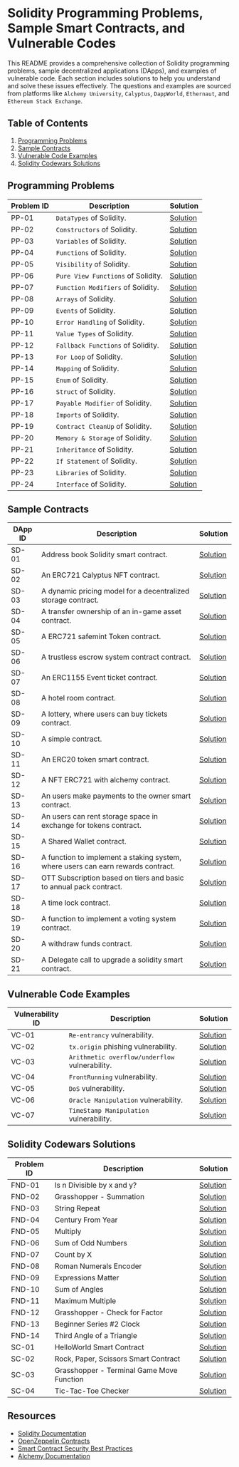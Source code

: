 # Solidity Programming Problems, Sample Smart Contracts, and Vulnerable Codes

This README provides a comprehensive collection of Solidity programming problems, sample decentralized applications (DApps), and examples of vulnerable code. Each section includes solutions to help you understand and solve these issues effectively. The questions and examples are sourced from platforms like `Alchemy University`, `Calyptus`, `DappWorld`, `Ethernaut`, and `Ethereum Stack Exchange`.

## Table of Contents

1. [Programming Problems](#programming-problems)
2. [Sample Contracts](#sample-contracts)
3. [Vulnerable Code Examples](#vulnerable-code-examples)
4. [Solidity Codewars Solutions](#solidity-codewars-solutions)

## Programming Problems

| Problem ID | Description | Solution |
|------------|-------------|----------|
| PP-01      | `DataTypes` of Solidity. | [Solution](https://github.com/varmakollu/90Code/tree/main/01-Data_Types) |
| PP-02      | `Constructors` of Solidity. | [Solution](https://github.com/varmakollu/90Code/tree/main/02-Constructors) |
| PP-03      | `Variables` of Solidity. | [Solution](https://github.com/varmakollu/90Code/tree/main/03-Variables) |
| PP-04      | `Functions` of Solidity. | [Solution](https://github.com/varmakollu/90Code/tree/main/04-Functions) |
| PP-05      | `Visibility` of Solidity. | [Solution](https://github.com/varmakollu/90Code/tree/main/05-Visibility) |
| PP-06      | `Pure View Functions` of Solidity. | [Solution](https://github.com/varmakollu/90Code/tree/main/06-Pure-View-Functions) |
| PP-07      | `Function Modifiers` of Solidity. | [Solution](https://github.com/varmakollu/90Code/tree/main/07-Function-Modifiers) |
| PP-08      | `Arrays` of Solidity. | [Solution](https://github.com/varmakollu/90Code/tree/main/08-Array) |
| PP-09      | `Events` of Solidity. | [Solution](https://github.com/varmakollu/90Code/tree/main/09-Events) |
| PP-10      | `Error Handling` of Solidity. | [Solution](https://github.com/varmakollu/90Code/tree/main/10-Error-Handling) |
| PP-11      | `Value Types` of Solidity. | [Solution](https://github.com/varmakollu/90Code/tree/main/11-Value-Types) |
| PP-12      | `Fallback Functions` of Solidity. | [Solution](https://github.com/varmakollu/90Code/tree/main/12-Fallback-Function) |
| PP-13      | `For Loop` of Solidity. | [Solution](https://github.com/varmakollu/90Code/tree/main/13-For-Loop) |
| PP-14      | `Mapping` of Solidity. | [Solution](https://github.com/varmakollu/90Code/tree/main/14-Mapping) |
| PP-15      | `Enum` of Solidity. | [Solution](https://github.com/varmakollu/90Code/tree/main/15-Enum) |
| PP-16      | `Struct` of Solidity. | [Solution](https://github.com/varmakollu/90Code/tree/main/16-Struct) |
| PP-17      | `Payable Modifier` of Solidity. | [Solution](https://github.com/varmakollu/90Code/tree/main/17-Payable-Modifier) |
| PP-18      | `Imports` of Solidity. | [Solution](https://github.com/varmakollu/90Code/tree/main/18-Imports) |
| PP-19      | `Contract CleanUp` of Solidity. | [Solution](https://github.com/varmakollu/90Code/tree/main/19-Contract-Cleanup) |
| PP-20      | `Memory & Storage` of Solidity. | [Solution](https://github.com/varmakollu/90Code/tree/main/20-Memory-and-Storage) |
| PP-21      | `Inheritance` of Solidity. | [Solution](https://github.com/varmakollu/90Code/tree/main/21-Inheritance) |
| PP-22      | `If Statement` of Solidity. | [Solution](https://github.com/varmakollu/90Code/tree/main/22-If-Statement) |
| PP-23      | `Libraries` of Solidity. | [Solution](https://github.com/varmakollu/90Code/tree/main/23-Libraries) |
| PP-24      | `Interface` of Solidity. | [Solution](https://github.com/varmakollu/90Code/tree/main/24-Interface) |


## Sample Contracts

| DApp ID | Description | Solution |
|---------|-------------|----------|
| SD-01   | Address book Solidity smart contract. | [Solution](https://github.com/varmakollu/90Code/blob/main/Sample-Apps/AddressBook.sol) |
| SD-02   | An ERC721 Calyptus NFT contract. | [Solution](https://github.com/varmakollu/90Code/blob/main/Sample-Apps/CalyptusNFT.sol) |
| SD-03   | A dynamic pricing model for a decentralized storage contract. | [Solution](https://github.com/varmakollu/90Code/blob/main/Sample-Apps/Dynamic_Pricing.sol) |
| SD-04   | A transfer ownership of an in-game asset contract. | [Solution](https://github.com/varmakollu/90Code/blob/main/Sample-Apps/ERC1155.sol) |
| SD-05   | A ERC721 safemint Token contract. | [Solution](https://github.com/varmakollu/90Code/blob/main/Sample-Apps/ERC721.sol) |
| SD-06   | A trustless escrow system contract contract. | [Solution](https://github.com/varmakollu/90Code/blob/main/Sample-Apps/Escrow_System.sol) |
| SD-07   | An ERC1155 Event ticket contract. | [Solution](https://github.com/varmakollu/90Code/blob/main/Sample-Apps/EventTicketERC1155.sol) |
| SD-08   | A hotel room contract. | [Solution](https://github.com/varmakollu/90Code/blob/main/Sample-Apps/HotelRoom.sol) |
| SD-09   | A lottery, where users can buy tickets contract. | [Solution](https://github.com/varmakollu/90Code/blob/main/Sample-Apps/Lottery_System.sol) |
| SD-10   | A simple contract. | [Solution](https://github.com/varmakollu/90Code/blob/main/Sample-Apps/MyContract.sol) |
| SD-11   | An ERC20 token smart contract. | [Solution](https://github.com/varmakollu/90Code/blob/main/Sample-Apps/MyERC20Token.sol) |
| SD-12   | A NFT ERC721 with alchemy contract. | [Solution](https://github.com/varmakollu/90Code/blob/main/Sample-Apps/NFTToken.sol) |
| SD-13   | An users make payments to the owner smart contract. | [Solution](https://github.com/varmakollu/90Code/blob/main/Sample-Apps/Pay_To_Owner.sol) |
| SD-14   | An users can rent storage space in exchange for tokens contract. | [Solution](https://github.com/varmakollu/90Code/blob/main/Sample-Apps/Rent_Storage.sol) |
| SD-15   | A Shared Wallet contract. | [Solution](https://github.com/varmakollu/90Code/blob/main/Sample-Apps/SharedWallet.sol) |
| SD-16   | A function to implement a staking system, where users can earn rewards contract. | [Solution](https://github.com/varmakollu/90Code/blob/main/Sample-Apps/Stacked_Rewards.sol) |
| SD-17   | OTT Subscription based on tiers and basic to annual pack contract. | [Solution](https://github.com/varmakollu/90Code/blob/main/Sample-Apps/Subscription_Service.sol) |
| SD-18   | A time lock contract. | [Solution](https://github.com/varmakollu/90Code/blob/main/Sample-Apps/Timelock.sol) |
| SD-19   | A function to implement a voting system contract. | [Solution](https://github.com/varmakollu/90Code/blob/main/Sample-Apps/Voting_System.sol) |
| SD-20   | A withdraw funds contract. | [Solution](https://github.com/varmakollu/90Code/blob/main/Sample-Apps/Withdraw_Funds.sol) |
| SD-21   | A Delegate call to upgrade a solidity smart contract. | [Solution](https://github.com/varmakollu/Solidity-Examples/blob/main/Sample-Apps/Delegate_call.sol) |

## Vulnerable Code Examples

| Vulnerability ID | Description | Solution |
|------------------|-------------|----------|
| VC-01            | `Re-entrancy` vulnerability. | [Solution](https://github.com/varmakollu/90Code/tree/main/Vulnerability/01-Re-Entrancy) |
| VC-02            | `tx.origin` phishing vulnerability. | [Solution](https://github.com/varmakollu/90Code/tree/main/Vulnerability/02-Tx.origin) |
| VC-03            | `Arithmetic overflow/underflow` vulnerability. | [Solution](https://github.com/varmakollu/90Code/tree/main/Vulnerability/03-Insecure%20Arithmetic) |
| VC-04            | `FrontRunning` vulnerability. | [Solution](https://github.com/varmakollu/90Code/tree/main/Vulnerability/04-Frontrunning) |
| VC-05            | `DoS` vulnerability. | [Solution](https://github.com/varmakollu/90Code/tree/main/Vulnerability/05-DoS%20Attack) |
| VC-06            | `Oracle Manipulation` vulnerability. | [Solution](https://github.com/varmakollu/90Code/tree/main/Vulnerability/06-Oracle%20Manipulation) |
| VC-07            | `TimeStamp Manipulation` vulnerability. | [Solution](https://github.com/varmakollu/90Code/tree/main/Vulnerability/07-Timestamp%20Manipulation) |

## Solidity Codewars Solutions

| Problem ID | Description | Solution |
|------------|-------------|----------|
| FND-01      | Is n Divisible by x and y? | [Solution](#) |
| FND-02      | Grasshopper - Summation | [Solution](#) |
| FND-03      | String Repeat | [Solution](#) |
| FND-04      | Century From Year | [Solution](#) |
| FND-05      | Multiply | [Solution](#) |
| FND-06      | Sum of Odd Numbers | [Solution](#) |
| FND-07      | Count by X | [Solution](#) |
| FND-08      | Roman Numerals Encoder | [Solution](#) |
| FND-09      | Expressions Matter | [Solution](#) |
| FND-10      | Sum of Angles | [Solution](#) |
| FND-11      | Maximum Multiple | [Solution](#) |
| FND-12      | Grasshopper - Check for Factor | [Solution](https://github.com/varmakollu/Solidity-Examples/blob/main/CodeWars/FactorCheck.sol) |
| FND-13      | Beginner Series #2 Clock | [Solution](#) |
| FND-14      | Third Angle of a Triangle | [Solution](#) |
| SC-01      | HelloWorld Smart Contract | [Solution](https://github.com/varmakollu/Solidity-Examples/blob/main/CodeWars/HelloWorld.sol) |
| SC-02      | Rock, Paper, Scissors Smart Contract | [Solution](#) |
| SC-03      | Grasshopper - Terminal Game Move Function | [Solution](https://github.com/varmakollu/Solidity-Examples/blob/main/CodeWars/Movefunction.sol) |
| SC-04      | Tic-Tac-Toe Checker | [Solution](#) |


## Resources

- [Solidity Documentation](https://docs.soliditylang.org/)
- [OpenZeppelin Contracts](https://docs.openzeppelin.com/contracts/)
- [Smart Contract Security Best Practices](https://consensys.github.io/smart-contract-best-practices/)
- [Alchemy Documentation](https://docs.alchemy.com/reference/api-overview)
